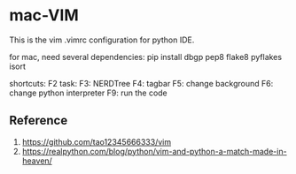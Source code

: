 # mac-VIM
This is the vim .vimrc configuration for python IDE.

for mac, need several dependencies:
pip install dbgp pep8 flake8 pyflakes isort

shortcuts:
F2 task:
F3: NERDTree
F4: tagbar
F5: change background
F6: change python interpreter
F9: run the code





## Reference
1. https://github.com/tao12345666333/vim
2. https://realpython.com/blog/python/vim-and-python-a-match-made-in-heaven/

